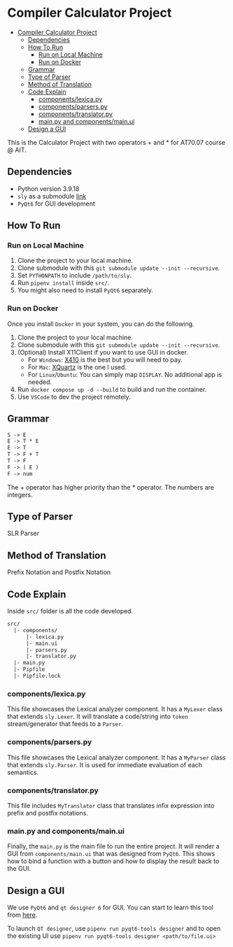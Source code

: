 # Compiler Calculator Project

- [Compiler Calculator Project](#compiler-calculator-project)
  - [Dependencies](#dependencies)
  - [How To Run](#how-to-run)
    - [Run on Local Machine](#run-on-local-machine)
    - [Run on Docker](#run-on-docker)
  - [Grammar](#grammar)
  - [Type of Parser](#type-of-parser)
  - [Method of Translation](#method-of-translation)
  - [Code Explain](#code-explain)
    - [components/lexica.py](#componentslexicapy)
    - [components/parsers.py](#componentsparserspy)
    - [components/translator.py](#componentstranslatorpy)
    - [main.py and components/main.ui](#mainpy-and-componentsmainui)
  - [Design a GUI](#design-a-gui)


This is the Calculator Project with two operators + and * for AT70.07 course @ AIT. 

## Dependencies
- Python version 3.9.18
- `sly` as a submodule [link](https://github.com/dabeaz/sly)
- `PyQt6` for GUI development

## How To Run

### Run on Local Machine

1. Clone the project to your local machine.
2. Clone submodule with this `git submodule update --init --recursive`.
3. Set `PYTHONPATH` to include `/path/to/sly`.
4. Run `pipenv install` inside `src/`.
5. You might also need to install `PyQt6` separately.

### Run on Docker

Once you install `Docker` in your system, you can do the following.

1. Clone the project to your local machine.
2. Clone submodule with this `git submodule update --init --recursive`.
3. (Optional) Install X11Client if you want to use GUI in docker. 
   - For `Windows`: [X410](https://x410.dev) is the best but you will need to pay. 
   - For `Mac`: [XQuartz](https://www.xquartz.org) is the one I used. 
   - For `Linux`/`Ubuntu`: You can simply map `DISPLAY`. No additional app is needed.
4. Run `docker compose up -d --build` to build and run the container.
5. Use `VSCode` to dev the project remotely.


## Grammar
```txt
S -> E
E -> T * E
E -> T
T -> F + T
T -> F
F -> ( E )
F -> num
```

The + operator has higher priority than the * operator.
The numbers are integers.


## Type of Parser

SLR Parser

## Method of Translation

Prefix Notation and Postfix Notation

## Code Explain

Inside `src/` folder is all the code developed.

```txt
src/
  |- components/
      |- lexica.py
      |- main.ui
      |- parsers.py
      |- translator.py
  |- main.py
  |- Pipfile
  |- Pipfile.lock
```

### components/lexica.py

This file showcases the Lexical analyzer component. It has a `MyLexer` class that extends `sly.Lexer`.
It will translate a code/string into `token` stream/generator that feeds to a `Parser`.

### components/parsers.py

This file showcases the Lexical analyzer component. It has a `MyParser` class that extends `sly.Parser`.
It is used for immediate evaluation of each semantics.

### components/translator.py

This file includes `MyTranslator` class that translates infix expression into prefix and postfix notations.

### main.py and components/main.ui

Finally, the `main.py` is the main file to run the entire project.
It will render a GUI from `components/main.ui` that was designed from `PyQt6`.
This shows how to bind a function with a button and how to display the result back to the GUI.

## Design a GUI

We use `PyQt6` and `qt designer 6` for GUI.
You can start to learn this tool from [here](https://www.pythonguis.com/tutorials/pyqt6-first-steps-qt-designer/#:~:text=To%20load%20.,a%20fully%2Dfunctional%20PyQt6%20object).

To launch `QT designer`, use `pipenv run pyqt6-tools designer` and to open the existing UI use `pipenv run pyqt6-tools designer <path/to/file.ui>`